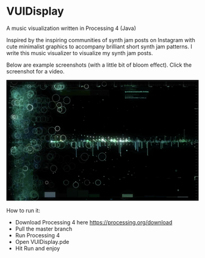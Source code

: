 # VUIDisplay
A music visualization written in Processing 4 (Java)

Inspired by the inspiring communities of synth jam posts on Instagram with cute minimalist graphics to accompany brilliant short synth jam patterns. I write this music visualizer to visualize my synth jam posts.

Below are example screenshots (with a little bit of bloom effect). Click the screenshot for a video.

[![IMAGE ALT TEXT HERE](https://github.com/norsez/VUIDisplay/raw/master/readme.png)](https://www.youtube.com/watch?v=QH8t0uytZyU)

How to run it:
- Download Processing 4 here https://processing.org/download
- Pull the master branch
- Run Processing 4
- Open VUIDisplay.pde
- Hit Run and enjoy

